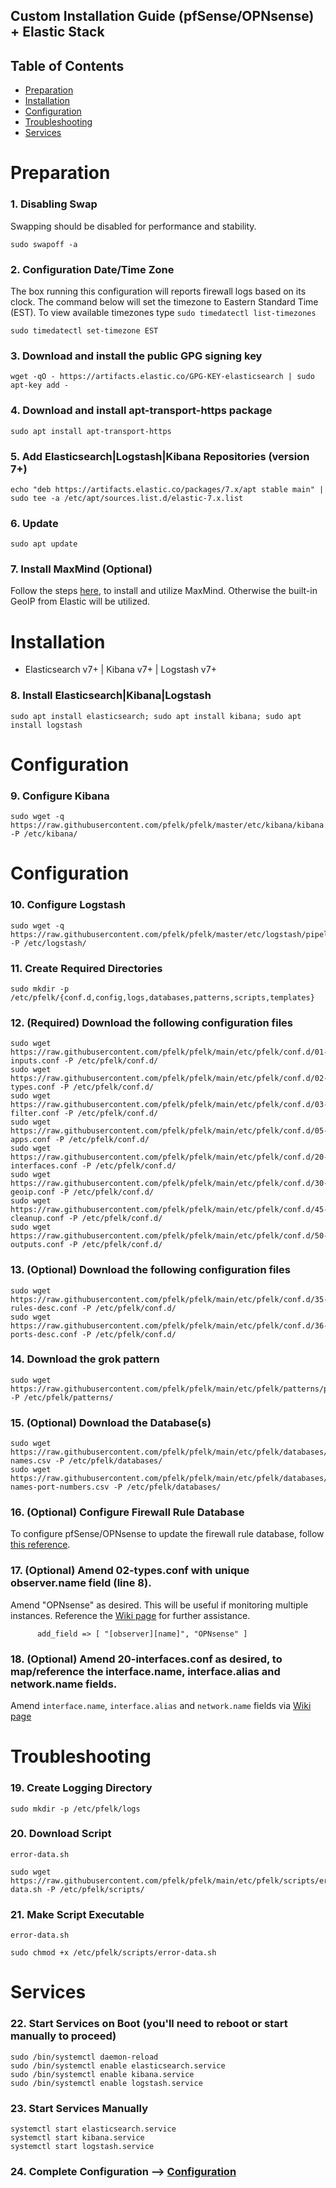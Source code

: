 ## Custom Installation Guide (pfSense/OPNsense) + Elastic Stack 

## Table of Contents

- [Preparation](#preparation)
- [Installation](#installation)
- [Configuration](#configuration)
- [Troubleshooting](#troubleshooting)
- [Services](#services)

# Preparation

### 1. Disabling Swap
Swapping should be disabled for performance and stability.
```
sudo swapoff -a
```

### 2. Configuration Date/Time Zone
The box running this configuration will reports firewall logs based on its clock.  The command below will set the timezone to Eastern Standard Time (EST).  To view available timezones type `sudo timedatectl list-timezones`
```
sudo timedatectl set-timezone EST
```

### 3. Download and install the public GPG signing key
```
wget -qO - https://artifacts.elastic.co/GPG-KEY-elasticsearch | sudo apt-key add -
```

### 4. Download and install apt-transport-https package
```
sudo apt install apt-transport-https
```

### 5. Add Elasticsearch|Logstash|Kibana Repositories (version 7+)
```
echo "deb https://artifacts.elastic.co/packages/7.x/apt stable main" | sudo tee -a /etc/apt/sources.list.d/elastic-7.x.list
```

### 6. Update
```
sudo apt update
```

### 7. Install MaxMind (Optional)
Follow the steps [here](https://github.com/pfelk/pfelk/wiki/How-To:-MaxMind-via-GeoIP-with-pfELK), to install and utilize MaxMind. Otherwise the built-in GeoIP from Elastic will be utilized.

# Installation
- Elasticsearch v7+ | Kibana v7+ | Logstash v7+

### 8. Install Elasticsearch|Kibana|Logstash
```
sudo apt install elasticsearch; sudo apt install kibana; sudo apt install logstash
```

# Configuration

### 9. Configure Kibana
```
sudo wget -q https://raw.githubusercontent.com/pfelk/pfelk/master/etc/kibana/kibana.yml -P /etc/kibana/
```

# Configuration

### 10. Configure Logstash
```
sudo wget -q https://raw.githubusercontent.com/pfelk/pfelk/master/etc/logstash/pipelines.yml -P /etc/logstash/
```

### 11. Create Required Directories 
```
sudo mkdir -p /etc/pfelk/{conf.d,config,logs,databases,patterns,scripts,templates}
```

### 12. (Required) Download the following configuration files
```
sudo wget https://raw.githubusercontent.com/pfelk/pfelk/main/etc/pfelk/conf.d/01-inputs.conf -P /etc/pfelk/conf.d/
sudo wget https://raw.githubusercontent.com/pfelk/pfelk/main/etc/pfelk/conf.d/02-types.conf -P /etc/pfelk/conf.d/
sudo wget https://raw.githubusercontent.com/pfelk/pfelk/main/etc/pfelk/conf.d/03-filter.conf -P /etc/pfelk/conf.d/
sudo wget https://raw.githubusercontent.com/pfelk/pfelk/main/etc/pfelk/conf.d/05-apps.conf -P /etc/pfelk/conf.d/
sudo wget https://raw.githubusercontent.com/pfelk/pfelk/main/etc/pfelk/conf.d/20-interfaces.conf -P /etc/pfelk/conf.d/
sudo wget https://raw.githubusercontent.com/pfelk/pfelk/main/etc/pfelk/conf.d/30-geoip.conf -P /etc/pfelk/conf.d/
sudo wget https://raw.githubusercontent.com/pfelk/pfelk/main/etc/pfelk/conf.d/45-cleanup.conf -P /etc/pfelk/conf.d/
sudo wget https://raw.githubusercontent.com/pfelk/pfelk/main/etc/pfelk/conf.d/50-outputs.conf -P /etc/pfelk/conf.d/
```

### 13. (Optional) Download the following configuration files
```
sudo wget https://raw.githubusercontent.com/pfelk/pfelk/main/etc/pfelk/conf.d/35-rules-desc.conf -P /etc/pfelk/conf.d/
sudo wget https://raw.githubusercontent.com/pfelk/pfelk/main/etc/pfelk/conf.d/36-ports-desc.conf -P /etc/pfelk/conf.d/
```

### 14. Download the grok pattern
```
sudo wget https://raw.githubusercontent.com/pfelk/pfelk/main/etc/pfelk/patterns/pfelk.grok -P /etc/pfelk/patterns/
```

### 15. (Optional) Download the Database(s)
```
sudo wget https://raw.githubusercontent.com/pfelk/pfelk/main/etc/pfelk/databases/rule-names.csv -P /etc/pfelk/databases/
sudo wget https://raw.githubusercontent.com/pfelk/pfelk/main/etc/pfelk/databases/service-names-port-numbers.csv -P /etc/pfelk/databases/
```

### 16. (Optional) Configure Firewall Rule Database
To configure pfSense/OPNsense to update the firewall rule database, follow [this reference](https://github.com/pfelk/pfelk/wiki/References:-Rule-Descriptions).

### 17. (Optional) Amend 02-types.conf with unique observer.name field (line 8).  
Amend "OPNsense" as desired.  This will be useful if monitoring multiple instances. Reference the [Wiki page](https://github.com/pfelk/pfelk/wiki/References:-Multiple-Instances) for further assistance.
```
      add_field => [ "[observer][name]", "OPNsense" ]
```
### 18. (Optional) Amend 20-interfaces.conf as desired, to map/reference the interface.name, interface.alias and network.name fields. 
Amend `interface.name`, `interface.alias` and `network.name` fields via [Wiki page](https://github.com/pfelk/pfelk/wiki/References:-Customized-Interface-Names)

# Troubleshooting
### 19. Create Logging Directory 
```
sudo mkdir -p /etc/pfelk/logs
```

### 20. Download Script
`error-data.sh`
```
sudo wget https://raw.githubusercontent.com/pfelk/pfelk/main/etc/pfelk/scripts/error-data.sh -P /etc/pfelk/scripts/
```

### 21. Make Script Executable
`error-data.sh` 
```
sudo chmod +x /etc/pfelk/scripts/error-data.sh
```

# Services
### 22. Start Services on Boot (you'll need to reboot or start manually to proceed)
```
sudo /bin/systemctl daemon-reload
sudo /bin/systemctl enable elasticsearch.service
sudo /bin/systemctl enable kibana.service
sudo /bin/systemctl enable logstash.service
```
### 23. Start Services Manually
```
systemctl start elasticsearch.service 
systemctl start kibana.service
systemctl start logstash.service
```

### 24. Complete Configuration --> [Configuration](configuration.md)
